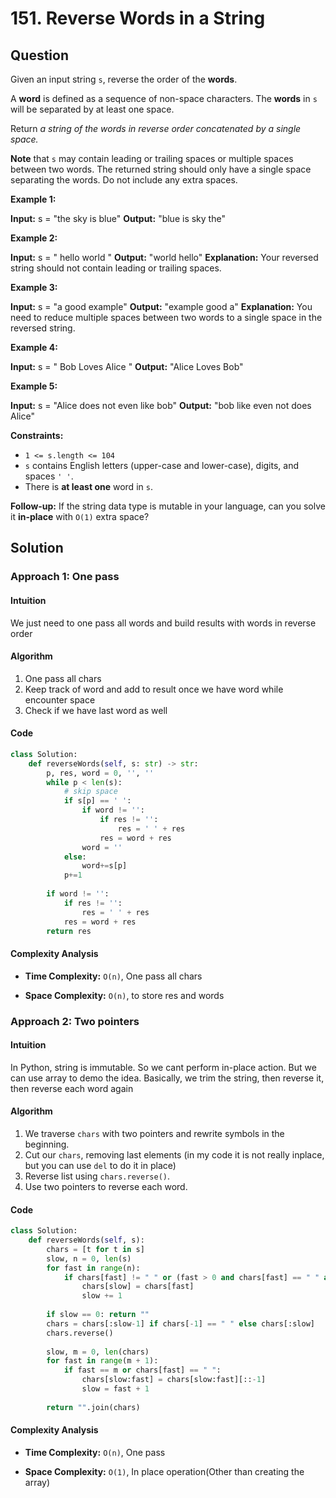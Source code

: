 
# 151. Reverse Words in a String

## Question

Given an input string  `s`, reverse the order of the  **words**.

A  **word**  is defined as a sequence of non-space characters. The  **words**  in  `s`  will be separated by at least one space.

Return  _a string of the words in reverse order concatenated by a single space._

**Note**  that  `s`  may contain leading or trailing spaces or multiple spaces between two words. The returned string should only have a single space separating the words. Do not include any extra spaces.

**Example 1:**

**Input:** s = "the sky is blue"
**Output:** "blue is sky the"

**Example 2:**

**Input:** s = "  hello world  "
**Output:** "world hello"
**Explanation:** Your reversed string should not contain leading or trailing spaces.

**Example 3:**

**Input:** s = "a good   example"
**Output:** "example good a"
**Explanation:** You need to reduce multiple spaces between two words to a single space in the reversed string.

**Example 4:**

**Input:** s = "  Bob    Loves  Alice   "
**Output:** "Alice Loves Bob"

**Example 5:**

**Input:** s = "Alice does not even like bob"
**Output:** "bob like even not does Alice"

**Constraints:**

- `1 <= s.length <= 104`
- `s`  contains English letters (upper-case and lower-case), digits, and spaces  `' '`.
- There is  **at least one**  word in  `s`.

**Follow-up:** If the string data type is mutable in your language, can you solve it **in-place** with `O(1)` extra space?

## Solution

### Approach 1: One pass

#### Intuition

We just need to one pass all words and build results with words in reverse order

#### Algorithm

1. One pass all chars
2. Keep track of word and add to result once we have word while encounter space
3. Check if we have last word as well

#### Code

```python
class Solution:
    def reverseWords(self, s: str) -> str:
        p, res, word = 0, '', ''
        while p < len(s):
            # skip space
            if s[p] == ' ':
                if word != '':
                    if res != '':
                        res = ' ' + res
                    res = word + res
                word = ''
            else:
                word+=s[p]
            p+=1
        
        if word != '':
            if res != '':
                res = ' ' + res
            res = word + res
        return res
```

#### Complexity Analysis

- **Time Complexity:**  `O(n)`,  One pass all chars

- **Space Complexity:**  `O(n)`, to store res and words

### Approach 2: Two pointers

#### Intuition

In Python, string is immutable. So we cant perform in-place action. But we can use array to demo the idea. Basically, we trim the string, then reverse it, then reverse each word again

#### Algorithm

1. We traverse  `chars`  with two pointers and rewrite symbols in the beginning.
2. Cut our  `chars`, removing last elements (in my code it is not really inplace, but you can use  `del`  to do it in place)
3. Reverse list using  `chars.reverse()`.
4. Use two pointers to reverse each word.

#### Code

```python
class Solution:
    def reverseWords(self, s):       
        chars = [t for t in s]
        slow, n = 0, len(s)
        for fast in range(n):
            if chars[fast] != " " or (fast > 0 and chars[fast] == " " and chars[fast-1] != " "):
                chars[slow] = chars[fast]
                slow += 1
                
        if slow == 0: return ""       
        chars = chars[:slow-1] if chars[-1] == " " else chars[:slow]
        chars.reverse()
        
        slow, m = 0, len(chars)
        for fast in range(m + 1):
            if fast == m or chars[fast] == " ":
                chars[slow:fast] = chars[slow:fast][::-1]
                slow = fast + 1
                
        return "".join(chars)
```

#### Complexity Analysis

- **Time Complexity:**  `O(n)`, One pass

- **Space Complexity:**  `O(1)`, In place operation(Other than creating the array)
